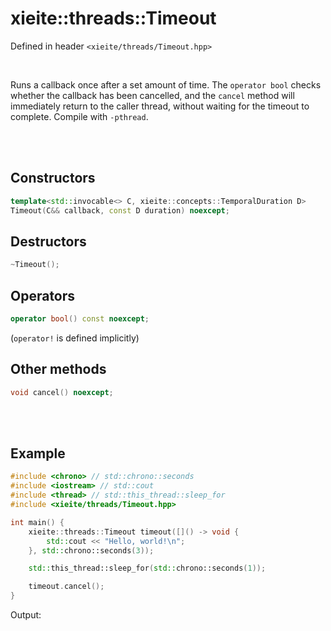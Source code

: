 # xieite::threads::Timeout
Defined in header `<xieite/threads/Timeout.hpp>`

<br/>

Runs a callback once after a set amount of time. The `operator bool` checks whether the callback has been cancelled, and the `cancel` method will immediately return to the caller thread, without waiting for the timeout to complete. Compile with `-pthread`.

<br/><br/>

## Constructors
```cpp
template<std::invocable<> C, xieite::concepts::TemporalDuration D>
Timeout(C&& callback, const D duration) noexcept;
```

## Destructors
```cpp
~Timeout();
```

## Operators
```cpp
operator bool() const noexcept;
```
(`operator!` is defined implicitly)

## Other methods
```cpp
void cancel() noexcept;
```

<br/><br/>

## Example
```cpp
#include <chrono> // std::chrono::seconds
#include <iostream> // std::cout
#include <thread> // std::this_thread::sleep_for
#include <xieite/threads/Timeout.hpp>

int main() {
	xieite::threads::Timeout timeout([]() -> void {
		std::cout << "Hello, world!\n";
	}, std::chrono::seconds(3));

	std::this_thread::sleep_for(std::chrono::seconds(1));

	timeout.cancel();
}
```
Output:
```
```
